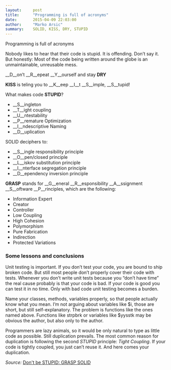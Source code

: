 ```yaml
---
layout:     post
title:      "Programming is full of acronyms"
date:       2015-04-09 22:03:00
author:     "Marko Arsic"
summary:    SOLID, KISS, DRY, STUPID
---
```



Programming is full of acronyms

Nobody likes to hear that their code is stupid. It is offending. Don’t say it. But honestly: Most of the code being written around the globe is an unmaintainable, unreusable mess.

 __D__on’t __R__epeat __Y__ourself and stay __DRY__ 

__KISS__ is teling you to __K__eep __I__t __S__imple, __S__tupid!

What makes code __STUPID__?

 * __S__ingleton
 * __T__ight coupling
 * __U__ntestability
 * __P__remature Optimization
 * __I__ndescriptive Naming
 * __D__uplication

SOLID deciphers to:

 * __S__ingle responsibility principle
 * __O__pen/closed principle
 * __L__iskov substitution principle
 * __I__nterface segregation principle
 * __D__ependency inversion principle

__GRASP__ stands for __G__eneral __R__esponsibility __A__ssignment __S__oftware __P__rinciples, which are the following:

 * Information Expert
 * Creator
 * Controller
 * Low Coupling
 * High Cohesion
 * Polymorphism
 * Pure Fabrication
 * Indirection
 * Protected Variations

### Some lessons and conclusions

Unit testing is important. If you don’t test your code, you are bound to ship broken code. But still most people don’t properly cover their code with tests.
Whenever you don’t write unit tests because you “don’t have time” the real cause probably is that your code is bad. If your code is good you can test it in no time. Only with bad code unit testing becomes a burden.

Name your classes, methods, variables properly, so that people actually know what you mean. I’m not arguing about variables like $i, those are short, but still self-explanatory. The problem is functions like the ones named above. Functions like strpbrk or variables like $yysstk may be obvious the author, but also only to the author.

Programmers are lazy animals, so it would be only natural to type as little code as possible. Still duplication prevails. The most common reason for duplication is following the second _STUPID_ principle: _Tight Coupling_. If your code is tightly coupled, you just can’t reuse it. And here comes your duplication.

_Source:_ [Don't be STUPID: GRASP SOLID](http://nikic.github.io/2011/12/27/Dont-be-STUPID-GRASP-SOLID.html)
